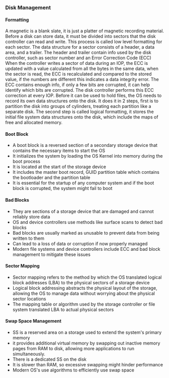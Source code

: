 ### Disk Management

#### Formatting
A magnetic is a blank slate, it is just a platter of magnetic recording material. Before a disk can store data, it must be divided into sectors that the disk controller can read and write. This process is called low level formatting for each sector. The data structure for a sector consists of a header, a data area, and a trailer. The header and trailer contain info used by the disk controller, such as sector number and an Error Correction Code (ECC)
When the controller writes a sector of data during an IOP, the ECC is updated with a value calculated from all the bytes in the same data, when the sector is read, the ECC is recalculated and compared to the stored value, if the numbers are different this indicates a data integrity error. The ECC contains enough info, if only a few bits are corrupted, it can help identify which bits are corrupted. The disk controller performs this ECC correction at every IOP.
Before it can be used to hold files, the OS needs to record its own data structures onto the disk. It does it in 2 steps, first is to partition the disk into groups of cylinders, treating each partition like a separate disk. The second step is called logical formatting, it stores the initial file system data structures onto the disk, which include the maps of free and allocated memory.

#### Boot Block
- A boot block is a reversed section of a secondary storage device that contains the necessary items to start the OS
- It initializes the system by loading the OS Kernel into memory during the boot process
- It is located at the start of the storage device
- It includes the master boot record, GUID partition table which contains the bootloader and the partition table
- It is essential for the startup of any computer system and if the boot block is corrupted, the system might fail to boot

#### Bad Blocks
- They are sections of a storage device that are damaged and cannot reliably store data
- OS and device controllers use methods like surface scans to detect bad blocks
- Bad blocks are usually marked as unusable to prevent data from being written to them
- Can lead to a loss of data or corruption if now properly managed
- Modern file systems and device controllers include ECC and bad block management to mitigate these issues

#### Sector Mapping
- Sector mapping refers to the method by which the OS translated logical block addresses (LBA) to the physical sectors of a storage device
- Logical block addressing abstracts the physical layout of the storage, allowing the OS to manage data without worrying about the physical sector locations
- The mapping table or algorithm used by the storage controller or file system translated LBA to actual physical sectors

#### Swap Space Management
- SS is a reserved area on a storage used to extend the system's primary memory
- it provides additional virtual memory by swapping out inactive memory pages from RAM to disk, allowing more applications to run simultaneously.
- There is a dedicated SS on the disk
- It is slower than RAM, so excessive swapping might hinder performance
- Modern OS's use algorithms to efficiently use swap space